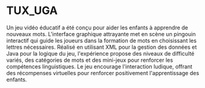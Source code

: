 # TUX_UGA
Un jeu vidéo éducatif a été conçu pour aider les enfants à apprendre de nouveaux mots. L'interface graphique attrayante met en scène un pingouin interactif qui guide les joueurs dans la formation de mots en choisissant les lettres nécessaires. Réalisé en utilisant XML pour la gestion des données et Java pour la logique du jeu, l'expérience propose des niveaux de difficulté variés, des catégories de mots et des mini-jeux pour renforcer les compétences linguistiques. Le jeu encourage l'interaction ludique, offrant des récompenses virtuelles pour renforcer positivement l'apprentissage des enfants.
